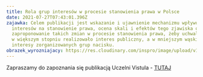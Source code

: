 ```yaml
---
title: Rola grup interesów w procesie stanowienia prawa w Polsce
date: 2021-07-27T07:43:01.396Z
zajawka: Celem publikacji jest wskazanie i ujawnienie mechanizmu wpływu grup
  interesów na stanowienie prawa, ocena skali i efektów tego zjawiska oraz
  zaproponowanie takich zmian w procesie stanowienia prawa, żeby uchwalane prawo
  w większym stopniu realizowało interes publiczny, a w mniejszym wąskie
  interesy zorganizowanych grup nacisku.
obrazek_wyrozniajacy: https://res.cloudinary.com/inspro/image/upload/v1627371794/aiso/Zdj%C4%99cia%20szkolenia/kropki1.png
---
```

Zapraszamy do zapoznania się publikacją Uczelni Vistula - [TUTAJ](https://res.cloudinary.com/inspro/image/upload/v1627371327/aiso/Zdj%C4%99cia%20szkolenia/RolagrupintereswwprocesiestanowieniaprawawPolsce.pdf)